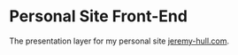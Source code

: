 # Personal Site Front-End

The presentation layer for my personal site [jeremy-hull.com][1].

[1]: https://jeremy-hull.com/
